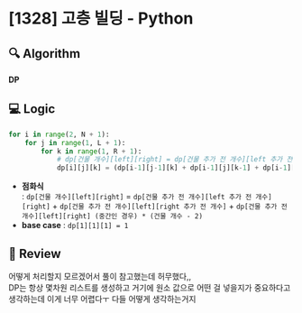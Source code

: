 # [1328] 고층 빌딩 - Python

## 🔍 Algorithm
**DP**

## 💻 Logic

```Python
for i in range(2, N + 1):
    for j in range(1, L + 1):
        for k in range(1, R + 1):
            # dp[건물 개수][left][right] = dp[건물 추가 전 개수][left 추가 전 개수][right] + dp[건물 추가 전 개수][left][right 추가 전 개수] + dp[건물 추가 전 개수][left][right] (중간인 경우) * (건물 개수 - 2)
            dp[i][j][k] = (dp[i-1][j-1][k] + dp[i-1][j][k-1] + dp[i-1][j][k] * (i - 2)) % 1000000007
```
- **점화식**  
    : `dp[건물 개수][left][right]` = `dp[건물 추가 전 개수][left 추가 전 개수][right]` + `dp[건물 추가 전 개수][left][right 추가 전 개수]` + `dp[건물 추가 전 개수][left][right] (중간인 경우) * (건물 개수 - 2)`  
- **base case** : `dp[1][1][1] = 1`  


## 📝 Review

어떻게 처리할지 모르겠어서 풀이 참고했는데 허무했다,,  
DP는 항상 몇차원 리스트를 생성하고 거기에 원소 값으로 어떤 걸 넣을지가 중요하다고 생각하는데 이게 너무 어렵다ㅜ 다들 어떻게 생각하는거지